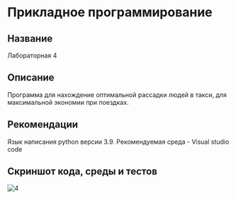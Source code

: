 # Прикладное программирование
## Название
Лабораторная 4
## Описание
Программа для нахождение оптимальной рассадки людей в такси, для максимальной экономии при поездках.
## Рекомендации
Язык написания python версии 3.9. Рекомендуемая среда - Visual studio code
## Скриншот кода, среды и тестов
![4](https://user-images.githubusercontent.com/113243115/193469893-d59b2b64-5829-43c7-b129-fc2fc3549ba6.jpg)
